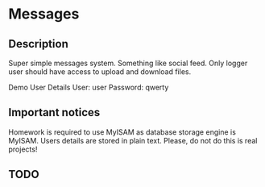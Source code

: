 Messages
==============

Description
--------------------

Super simple messages system. Something like social feed.
Only logger user should have access to upload and download files.


Demo User Details
User: user
Password: qwerty

Important notices
--------------------
Homework is required to use MyISAM as database storage engine is MyISAM.
Users details are stored in plain text. Please, do not do this is real projects!


TODO
--------------------
